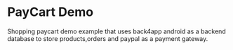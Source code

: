 # PayCart Demo
 Shopping paycart demo example that  uses back4app android as a backend database to store products,orders and paypal as a payment gateway.
